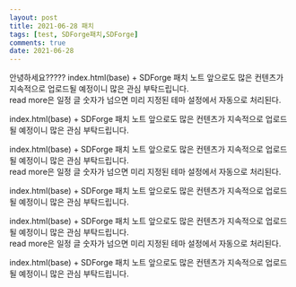 ```yaml
---
layout: post
title: 2021-06-28 패치
tags: [test, SDForge패치,SDForge]
comments: true
date: 2021-06-28
---
```


안녕하세요????? 
index.html(base) + SDForge 패치 노트 앞으로도 많은 컨텐츠가 지속적으로 업로드될 예정이니 많은 관심 부탁드립니다.  
read more은 일정 글 숫자가 넘으면 미리 지정된 테마 설정에서 자동으로 처리된다.

index.html(base) + SDForge 패치 노트 앞으로도 많은 컨텐츠가 지속적으로 업로드될 예정이니 많은 관심 부탁드립니다.  

index.html(base) + SDForge 패치 노트 앞으로도 많은 컨텐츠가 지속적으로 업로드될 예정이니 많은 관심 부탁드립니다.  
read more은 일정 글 숫자가 넘으면 미리 지정된 테마 설정에서 자동으로 처리된다.

index.html(base) + SDForge 패치 노트 앞으로도 많은 컨텐츠가 지속적으로 업로드될 예정이니 많은 관심 부탁드립니다.  

index.html(base) + SDForge 패치 노트 앞으로도 많은 컨텐츠가 지속적으로 업로드될 예정이니 많은 관심 부탁드립니다.  
read more은 일정 글 숫자가 넘으면 미리 지정된 테마 설정에서 자동으로 처리된다.

index.html(base) + SDForge 패치 노트 앞으로도 많은 컨텐츠가 지속적으로 업로드될 예정이니 많은 관심 부탁드립니다.  


